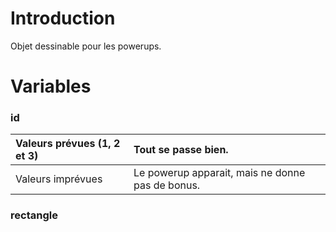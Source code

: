 # Introduction #
Objet dessinable pour les powerups.

# Variables #

### id ###
| Valeurs prévues (1, 2 et 3) | Tout se passe bien. |
|:----------------------------|:--------------------|
| Valeurs imprévues           | Le powerup apparait, mais ne donne pas de bonus. |

### rectangle ###